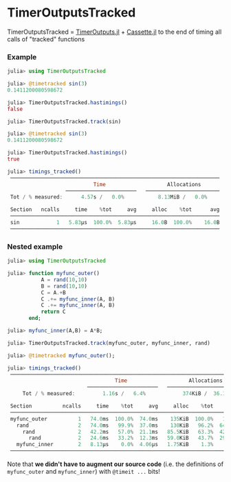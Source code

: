 # TimerOutputsTracked

TimerOutputsTracked = [TimerOutputs.jl](https://github.com/KristofferC/TimerOutputs.jl) + [Cassette.jl](https://github.com/JuliaLabs/Cassette.jl) to the end of timing all calls of "tracked" functions

### Example
```julia
julia> using TimerOutputsTracked

julia> @timetracked sin(3)
0.1411200080598672

julia> TimerOutputsTracked.hastimings()
false

julia> TimerOutputsTracked.track(sin)

julia> @timetracked sin(3)
0.1411200080598672

julia> TimerOutputsTracked.hastimings()
true

julia> timings_tracked()
 ────────────────────────────────────────────────────────────────────
                            Time                    Allocations      
                   ───────────────────────   ────────────────────────
 Tot / % measured:      4.57s /   0.0%           8.13MiB /   0.0%    

 Section   ncalls     time    %tot     avg     alloc    %tot      avg
 ────────────────────────────────────────────────────────────────────
 sin            1   5.83μs  100.0%  5.83μs     16.0B  100.0%    16.0B
 ────────────────────────────────────────────────────────────────────
```

### Nested example

```julia
julia> using TimerOutputsTracked

julia> function myfunc_outer()
           A = rand(10,10)
           B = rand(10,10)
           C = A.+B
           C .+= myfunc_inner(A, B)
           C .+= myfunc_inner(A, B)
           return C
       end;

julia> myfunc_inner(A,B) = A*B;

julia> TimerOutputsTracked.track(myfunc_outer, myfunc_inner, rand)

julia> @timetracked myfunc_outer();

julia> timings_tracked()
 ───────────────────────────────────────────────────────────────────────────
                                   Time                    Allocations      
                          ───────────────────────   ────────────────────────
     Tot / % measured:         1.16s /   6.4%            374KiB /  36.1%    

 Section          ncalls     time    %tot     avg     alloc    %tot      avg
 ───────────────────────────────────────────────────────────────────────────
 myfunc_outer          1   74.0ms  100.0%  74.0ms    135KiB  100.0%   135KiB
   rand                2   74.0ms   99.9%  37.0ms    130KiB   96.2%  64.9KiB
     rand              2   42.2ms   57.0%  21.1ms   85.5KiB   63.3%  42.8KiB
       rand            2   24.6ms   33.2%  12.3ms   59.0KiB   43.7%  29.5KiB
   myfunc_inner        2   8.13μs    0.0%  4.06μs   1.75KiB    1.3%     896B
 ───────────────────────────────────────────────────────────────────────────
```

Note that **we didn't have to augment our source code** (i.e. the definitions of `myfunc_outer` and `myfunc_inner`) with `@timeit ...` bits!
